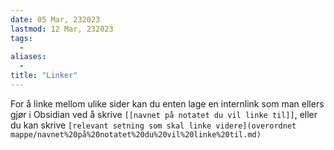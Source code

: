 ```yaml
---
date: 05 Mar, 232023
lastmod: 12 Mar, 232023
tags:
  - 
aliases:
  - 
title: "Linker"
---
```

For å linke mellom ulike sider kan du enten lage en internlink som man ellers gjør i Obsidian ved å skrive `[[navnet på notatet du vil linke til]]`, eller du kan skrive `[relevant setning som skal linke videre](overordnet mappe/navnet%20på%20notatet%20du%20vil%20linke%20til.md)`
